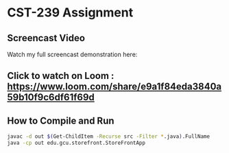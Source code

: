 # CST-239 Assignment

## Screencast Video
Watch my full screencast demonstration here:

## Click to watch on Loom : https://www.loom.com/share/e9a1f84eda3840a59b10f9c6df61f69d


## How to Compile and Run

```bash
javac -d out $(Get-ChildItem -Recurse src -Filter *.java).FullName
java -cp out edu.gcu.storefront.StoreFrontApp